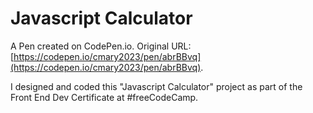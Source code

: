 # Javascript Calculator

A Pen created on CodePen.io. Original URL: [https://codepen.io/cmary2023/pen/abrBBvq](https://codepen.io/cmary2023/pen/abrBBvq).

I designed and coded this "Javascript Calculator" project as part of the Front End Dev Certificate at #freeCodeCamp. 
